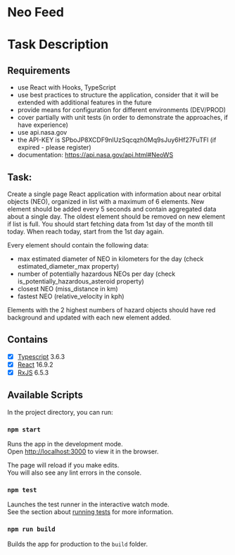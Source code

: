 # Neo Feed

# Task Description

## Requirements

-	use React with Hooks, TypeScript
- use best practices to structure the application, consider that it will be extended with additional features in the future
-	provide means for configuration for different environments (DEV/PROD)
-	cover partially with unit tests (in order to demonstrate the approaches, if have experience)
-	use api.nasa.gov
-	the API-KEY is SPboJP8XCDF9nlUzSqcqzh0Mq9sJuy6Hf27FuTFl (if expired - please register)
-	documentation:  https://api.nasa.gov/api.html#NeoWS


## Task:

Create a single page React application with information about near orbital objects (NEO), organized in list with a maximum of 6 elements. New element should be added every 5 seconds and contain aggregated data about a single day. The oldest element should be removed on new element if list is full. You should start fetching data from 1st day of the month till today. When reach today, start from the 1st day again.

Every element should contain the following data:

-	max estimated diameter of NEO in kilometers for the day (check estimated_diameter_max property)
-	number of potentially hazardous NEOs per day (check is_potentially_hazardous_asteroid property)
-	closest NEO (miss_distance in km)
-	fastest NEO (relative_velocity in kph)

Elements with the 2 highest numbers of hazard objects should have red background and updated with each new element added.

## Contains

- [x] [Typescript](https://www.typescriptlang.org/) 3.6.3
- [x] [React](https://facebook.github.io/react/) 16.9.2
- [x] [RxJS](http://reactivex.io/rxjs/) 6.5.3

## Available Scripts

In the project directory, you can run:

### `npm start`

Runs the app in the development mode.<br>
Open [http://localhost:3000](http://localhost:3000) to view it in the browser.

The page will reload if you make edits.<br>
You will also see any lint errors in the console.

### `npm test`

Launches the test runner in the interactive watch mode.<br>
See the section about [running tests](https://facebook.github.io/create-react-app/docs/running-tests) for more information.

### `npm run build`

Builds the app for production to the `build` folder.<br>

